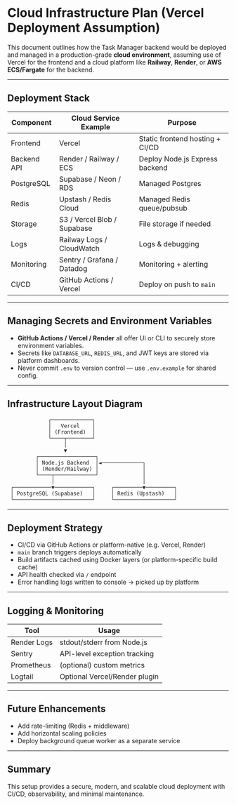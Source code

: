 # Cloud Infrastructure Plan (Vercel Deployment Assumption)

This document outlines how the Task Manager backend would be deployed and managed in a production-grade **cloud environment**, assuming use of Vercel for the frontend and a cloud platform like **Railway**, **Render**, or **AWS ECS/Fargate** for the backend.

---

## Deployment Stack

| Component     | Cloud Service Example     | Purpose                              |
|---------------|---------------------------|--------------------------------------|
| Frontend      | Vercel                    | Static frontend hosting + CI/CD      |
| Backend API   | Render / Railway / ECS    | Deploy Node.js Express backend       |
| PostgreSQL    | Supabase / Neon / RDS     | Managed Postgres                     |
| Redis         | Upstash / Redis Cloud     | Managed Redis queue/pubsub           |
| Storage       | S3 / Vercel Blob / Supabase| File storage if needed               |
| Logs          | Railway Logs / CloudWatch | Logs & debugging                     |
| Monitoring    | Sentry / Grafana / Datadog| Monitoring + alerting                |
| CI/CD         | GitHub Actions / Vercel   | Deploy on push to `main`             |

---

## Managing Secrets and Environment Variables

- **GitHub Actions / Vercel / Render** all offer UI or CLI to securely store environment variables.
- Secrets like `DATABASE_URL`, `REDIS_URL`, and JWT keys are stored via platform dashboards.
- Never commit `.env` to version control — use `.env.example` for shared config.

---

## Infrastructure Layout Diagram
```
             ┌─────────────┐
             │   Vercel    │
             │ (Frontend)  │
             └────┬────────┘
                  │
                  ▼
         ┌──────────────────┐
         │ Node.js Backend  │◄─────────────┐
         │ (Render/Railway) │              │
         └────┬─────────────┘              │
              │                            │
 ┌────────────▼────────────┐     ┌─────────▼─────────┐
 │ PostgreSQL (Supabase)   │     │ Redis (Upstash)   │
 └─────────────────────────┘     └───────────────────┘
```


---

## Deployment Strategy

- CI/CD via GitHub Actions or platform-native (e.g. Vercel, Render)
- `main` branch triggers deploys automatically
- Build artifacts cached using Docker layers (or platform-specific build cache)
- API health checked via `/` endpoint
- Error handling logs written to console → picked up by platform

---

## Logging & Monitoring

| Tool        | Usage                      |
|-------------|----------------------------|
| Render Logs | stdout/stderr from Node.js |
| Sentry      | API-level exception tracking |
| Prometheus  | (optional) custom metrics   |
| Logtail     | Optional Vercel/Render plugin|

---

## Future Enhancements

- Add rate-limiting (Redis + middleware)
- Add horizontal scaling policies
- Deploy background queue worker as a separate service

---

## Summary

This setup provides a secure, modern, and scalable cloud deployment with CI/CD, observability, and minimal maintenance.
